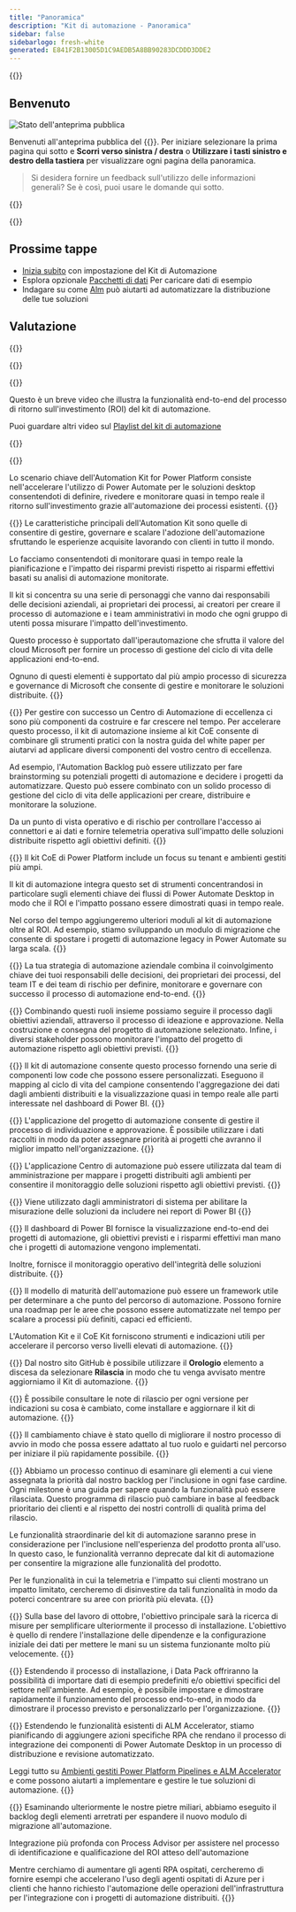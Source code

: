 ```yaml
---
title: "Panoramica"
description: "Kit di automazione - Panoramica"
sidebar: false
sidebarlogo: fresh-white
generated: E841F2B13005D1C9AEDB5A8BB90283DCDDD3DDE2
---
```


<div class="optional">

{{<toc>}}

## Benvenuto

![Stato dell'anteprima pubblica](/images/illustrations/status-public-preview.svg)

Benvenuti all'anteprima pubblica del {{<product-name>}}. Per iniziare selezionare la prima pagina qui sotto e **Scorri verso sinistra / destra** o **Utilizzare i tasti sinistro e destro della tastiera** per visualizzare ogni pagina della panoramica.

> Si desidera fornire un feedback sull'utilizzo delle informazioni generali? Se è così, puoi usare le domande qui sotto.

</div>

{{<presentation slides="0,1,2,3,4,5,6,7,8,9,10,11,12,13,14,15,16,17,18,19,20">}}

<div class="optional">

{{<presentationStyles>}}

## Prossime tappe

- [Inizia subito](/it/get-started) con impostazione del Kit di Automazione
- Esplora opzionale [Pacchetti di dati](/it/features/datapacks) Per caricare dati di esempio
- Indagare su come [Alm](/it/features/alm) può aiutarti ad automatizzare la distribuzione delle tue soluzioni

## Valutazione

{{<questions name="/content/it/overview.json" completed="Grazie per aver fornito feedback" showNavigationButtons="false" locale="it">}}

</div>

{{<slideStyles>}}

{{<slide id="slide0" audio="" description="Overview Video" video="VNC0PWBTRwA">}}

Questo è un breve video che illustra la funzionalità end-to-end del processo di ritorno sull'investimento (ROI) del kit di automazione.

Puoi guardare altri video sul [Playlist del kit di automazione](https://www.youtube.com/playlist?list=PLi9EhCY4z99VlRg4j7D1Or6XfXbUcEWZy)

{{</slide>}}

{{<slide  id="slide1" audio="overview/Slide01.mp3" description="Automation Kit Overview" image="overview/Slide01.SVG" >}}

Lo scenario chiave dell'Automation Kit for Power Platform consiste nell'accelerare l'utilizzo di Power Automate per le soluzioni desktop consentendoti di definire, rivedere e monitorare quasi in tempo reale il ritorno sull'investimento grazie all'automazione dei processi esistenti.
{{</slide>}}

{{<slide  id="slide2" audio="overview/Slide02.mp3" description="Automation Kit Features" image="overview/Slide02.SVG" >}}
Le caratteristiche principali dell'Automation Kit sono quelle di consentire di gestire, governare e scalare l'adozione dell'automazione sfruttando le esperienze acquisite lavorando con clienti in tutto il mondo.

Lo facciamo consentendoti di monitorare quasi in tempo reale la pianificazione e l'impatto dei risparmi previsti rispetto ai risparmi effettivi basati su analisi di automazione monitorate.

Il kit si concentra su una serie di personaggi che vanno dai responsabili delle decisioni aziendali, ai proprietari dei processi, ai creatori per creare il processo di automazione e i team amministrativi in modo che ogni gruppo di utenti possa misurare l'impatto dell'investimento.

Questo processo è supportato dall'iperautomazione che sfrutta il valore del cloud Microsoft per fornire un processo di gestione del ciclo di vita delle applicazioni end-to-end.

Ognuno di questi elementi è supportato dal più ampio processo di sicurezza e governance di Microsoft che consente di gestire e monitorare le soluzioni distribuite.
{{</slide>}}

{{<slide  id="slide3" audio="overview/Slide03.mp3" description="Automation Center of Excellence Overview" image="overview/Slide03.SVG" >}}
Per gestire con successo un Centro di Automazione di eccellenza ci sono più componenti da costruire e far crescere nel tempo. Per accelerare questo processo, il kit di automazione insieme al kit CoE consente di combinare gli strumenti pratici con la nostra guida del white paper per aiutarvi ad applicare diversi componenti del vostro centro di eccellenza.

Ad esempio, l'Automation Backlog può essere utilizzato per fare brainstorming su potenziali progetti di automazione e decidere i progetti da automatizzare. Questo può essere combinato con un solido processo di gestione del ciclo di vita delle applicazioni per creare, distribuire e monitorare la soluzione.

Da un punto di vista operativo e di rischio per controllare l'accesso ai connettori e ai dati e fornire telemetria operativa sull'impatto delle soluzioni distribuite rispetto agli obiettivi definiti.
{{</slide>}}

{{<slide  id="slide4" audio="overview/Slide04.mp3" description="Automation Kit vs CoE Kit" image="overview/Slide04.SVG" >}}
Il kit CoE di Power Platform include un focus su tenant e ambienti gestiti più ampi.

Il kit di automazione integra questo set di strumenti concentrandosi in particolare sugli elementi chiave dei flussi di Power Automate Desktop in modo che il ROI e l'impatto possano essere dimostrati quasi in tempo reale.

Nel corso del tempo aggiungeremo ulteriori moduli al kit di automazione oltre al ROI. Ad esempio, stiamo sviluppando un modulo di migrazione che consente di spostare i progetti di automazione legacy in Power Automate su larga scala.
{{</slide>}}

{{<slide  id="slide5" audio="overview/Slide05.mp3" description="Corporate Automation Strategy" image="overview/Slide05.SVG" >}}
La tua strategia di automazione aziendale combina il coinvolgimento chiave dei tuoi responsabili delle decisioni, dei proprietari dei processi, del team IT e dei team di rischio per definire, monitorare e governare con successo il processo di automazione end-to-end.
{{</slide>}}

{{<slide  id="slide6" audio="overview/Slide06.mp3" description="Corporate Automation Strategy" image="overview/Slide06.SVG" >}}
Combinando questi ruoli insieme possiamo seguire il processo dagli obiettivi aziendali, attraverso il processo di ideazione e approvazione. Nella costruzione e consegna del progetto di automazione selezionato. Infine, i diversi stakeholder possono monitorare l'impatto del progetto di automazione rispetto agli obiettivi previsti.
{{</slide>}}

{{<slide  id="slide7" audio="overview/Slide07.mp3" description="Leveraging Automation Kit" image="overview/Slide07.SVG" >}}
Il kit di automazione consente questo processo fornendo una serie di componenti low code che possono essere personalizzati. Eseguono il mapping al ciclo di vita del campione consentendo l'aggregazione dei dati dagli ambienti distribuiti e la visualizzazione quasi in tempo reale alle parti interessate nel dashboard di Power BI.
{{</slide>}}

{{<slide  id="slide8" audio="overview/Slide08.mp3" description="Automation Projects" image="overview/Slide08.SVG" >}}
L'applicazione del progetto di automazione consente di gestire il processo di individuazione e approvazione. È possibile utilizzare i dati raccolti in modo da poter assegnare priorità ai progetti che avranno il miglior impatto nell'organizzazione.
{{</slide>}}

{{<slide  id="slide9" audio="overview/Slide09.mp3" description="Automation Center" image="overview/Slide09.SVG" >}}
L'applicazione Centro di automazione può essere utilizzata dal team di amministrazione per mappare i progetti distribuiti agli ambienti per consentire il monitoraggio delle soluzioni rispetto agli obiettivi previsti.
{{</slide>}}

{{<slide  id="slide10" audio="overview/Slide10.mp3" description="Automation Solution Manager" image="overview/Slide10.SVG" >}}
Viene utilizzato dagli amministratori di sistema per abilitare la misurazione delle soluzioni da includere nei report di Power BI
{{</slide>}}

{{<slide  id="slide11" audio="overview/Slide11.mp3" description="Power BI Dashboard" image="overview/Slide11.SVG" >}}
Il dashboard di Power BI fornisce la visualizzazione end-to-end dei progetti di automazione, gli obiettivi previsti e i risparmi effettivi man mano che i progetti di automazione vengono implementati.

Inoltre, fornisce il monitoraggio operativo dell'integrità delle soluzioni distribuite.
{{</slide>}}

{{<slide  id="slide12" audio="overview/Slide12.mp3" description="Automation Maturity Model" image="overview/Slide12.SVG" >}}
Il modello di maturità dell'automazione può essere un framework utile per determinare a che punto del percorso di automazione. Possono fornire una roadmap per le aree che possono essere automatizzate nel tempo per scalare a processi più definiti, capaci ed efficienti.

L'Automation Kit e il CoE Kit forniscono strumenti e indicazioni utili per accelerare il percorso verso livelli elevati di automazione.
{{</slide>}}

{{<slide  id="slide13" audio="overview/Slide13.mp3" description="Monitor Automation Kit Releases" image="overview/Slide13.SVG" >}}
Dal nostro sito GitHub è possibile utilizzare il **Orologio** elemento a discesa da selezionare **Rilascia** in modo che tu venga avvisato mentre aggiorniamo il Kit di automazione.
{{</slide>}}

{{<slide  id="slide14" audio="overview/Slide14.mp3" description="Automation Kit Release" image="overview/Slide14-Nov2022.SVG" >}}
È possibile consultare le note di rilascio per ogni versione per indicazioni su cosa è cambiato, come installare e aggiornare il kit di automazione.
{{</slide>}}

{{<slide  id="slide15" audio="overview/Slide15.mp3" description="Automation Kit Getting Started" image="overview/Slide15.SVG" >}}
Il cambiamento chiave è stato quello di migliorare il nostro processo di avvio in modo che possa essere adattato al tuo ruolo e guidarti nel percorso per iniziare il più rapidamente possibile.
{{</slide>}}

{{<slide  id="slide16" audio="overview/Slide16.mp3" description="What's Next" image="overview/Slide16.SVG" >}}
Abbiamo un processo continuo di esaminare gli elementi a cui viene assegnata la priorità dal nostro backlog per l'inclusione in ogni fase cardine. Ogni milestone è una guida per sapere quando la funzionalità può essere rilasciata. Questo programma di rilascio può cambiare in base al feedback prioritario dei clienti e al rispetto dei nostri controlli di qualità prima del rilascio.

Le funzionalità straordinarie del kit di automazione saranno prese in considerazione per l'inclusione nell'esperienza del prodotto pronta all'uso. In questo caso, le funzionalità verranno deprecate dal kit di automazione per consentire la migrazione alle funzionalità del prodotto.

Per le funzionalità in cui la telemetria e l'impatto sui clienti mostrano un impatto limitato, cercheremo di disinvestire da tali funzionalità in modo da poterci concentrare su aree con priorità più elevata.
{{</slide>}}

{{<slide  id="slide17" audio="overview/Slide17.mp3" description="Simplifying the Install Process" image="overview/Slide17.SVG" >}}
Sulla base del lavoro di ottobre, l'obiettivo principale sarà la ricerca di misure per semplificare ulteriormente il processo di installazione. L'obiettivo è quello di rendere l'installazione delle dipendenze e la configurazione iniziale dei dati per mettere le mani su un sistema funzionante molto più velocemente.
{{</slide>}}

{{<slide  id="slide18" audio="overview/Slide18.mp3" description="Sample Data" image="overview/Slide18.SVG" >}}
Estendendo il processo di installazione, i Data Pack offriranno la possibilità di importare dati di esempio predefiniti e/o obiettivi specifici del settore nell'ambiente. Ad esempio, è possibile impostare e dimostrare rapidamente il funzionamento del processo end-to-end, in modo da dimostrare il processo previsto e personalizzarlo per l'organizzazione.
{{</slide>}}

{{<slide  id="slide19" audio="overview/Slide19.mp3" description="End to end ALM" image="overview/Slide19.SVG" >}}
Estendendo le funzionalità esistenti di ALM Accelerator, stiamo pianificando di aggiungere azioni specifiche RPA che rendano il processo di integrazione dei componenti di Power Automate Desktop in un processo di distribuzione e revisione automatizzato.

Leggi tutto su [Ambienti gestiti Power Platform Pipelines e ALM Accelerator](/it/features/alm) e come possono aiutarti a implementare e gestire le tue soluzioni di automazione.
{{</slide>}}

{{<slide  id="slide20" audio="overview/Slide20.mp3" description="Futures" image="overview/Slide20.SVG" >}}
Esaminando ulteriormente le nostre pietre miliari, abbiamo eseguito il backlog degli elementi arretrati per espandere il nuovo modulo di migrazione all'automazione.

Integrazione più profonda con Process Advisor per assistere nel processo di identificazione e qualificazione del ROI atteso dell'automazione

Mentre cerchiamo di aumentare gli agenti RPA ospitati, cercheremo di fornire esempi che accelerano l'uso degli agenti ospitati di Azure per i clienti che hanno richiesto l'automazione delle operazioni dell'infrastruttura per l'integrazione con i progetti di automazione distribuiti.
{{</slide>}}
